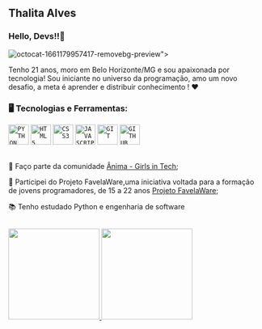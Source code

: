 ## Thalita Alves
### Hello, Devs!!👋
![octocat-1661179957417-removebg-preview](https://user-images.githubusercontent.com/73598764/185957979-bf0dd72a-4343-4e3e-afda-2056ff1bd7ff.png)">

Tenho 21 anos, moro em Belo Horizonte/MG e sou apaixonada por tecnologia! Sou iniciante no universo da programação, amo um novo desafio, a meta é aprender e distribuir conhecimento !  ❤

### 🖥️ Tecnologias e Ferramentas: 
<code><img width="40px" src="https://cdn.jsdelivr.net/gh/devicons/devicon/icons/python/python-original.svg" title = "PYTHON"/></code>
<code><img width="40px" src="https://cdn.jsdelivr.net/gh/devicons/devicon/icons/html5/html5-original-wordmark.svg" title = "HTML5"/></code>
<code><img width="40px" src="https://cdn.jsdelivr.net/gh/devicons/devicon/icons/css3/css3-original-wordmark.svg" title = "CSS3"/></code>
<code><img width="40px" src="https://cdn.jsdelivr.net/gh/devicons/devicon/icons/javascript/javascript-original.svg" title = "JAVASCRIPT"/></code>
<code><img width="40px" src="https://cdn.jsdelivr.net/gh/devicons/devicon/icons/git/git-original.svg" title = "GIT"/></code>
<code><img width="40px" src="https://cdn.jsdelivr.net/gh/devicons/devicon/icons/github/github-original.svg" title = "GITHUB"/></code>
</br>
</br>
<div display="inline-block">
 <p align="left">🤿 Faço parte da comunidade <a href="https://www.instagram.com/girls.intech/">Ânima - Girls in Tech</a>;</p>
  <p align="left">👯  Participei do Projeto FavelaWare,uma iniciativa voltada para a formação de jovens programadores, de 15 a 22 anos <a href="https://favelaware.animahub.com.br/sobre">Projeto FavelaWare</a>;</p>
 <p align="left">📚 Tenho estudado Python e engenharia de software</p>
 
</div>

##
<div>
<a href="https://github.com/ThalitaAlves783/">
<img height="180em" src="https://github-readme-stats.vercel.app/api/top-langs/?username=ThalitaAlves783&layout=compact&langs_count=7&theme=dracula"/>
<img height="180em" src="https://github-readme-stats.vercel.app/api?username=ThalitaAlves783&show_icons=true&theme=dracula&include_all_commits=true&count_private=true"/>
</div>


          



          

